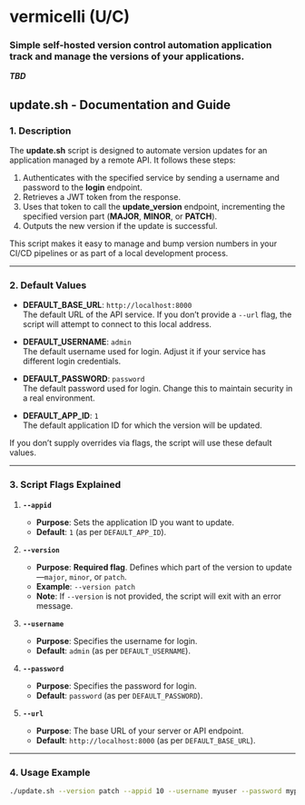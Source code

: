 # vermicelli (U/C)

### Simple self-hosted version control automation application track and manage the versions of your applications.

***TBD***

## **update.sh - Documentation and Guide**

### **1. Description**
The **update.sh** script is designed to automate version updates for an application managed by a remote API. It follows these steps:

1. Authenticates with the specified service by sending a username and password to the **login** endpoint.  
2. Retrieves a JWT token from the response.  
3. Uses that token to call the **update_version** endpoint, incrementing the specified version part (**MAJOR**, **MINOR**, or **PATCH**).  
4. Outputs the new version if the update is successful.

This script makes it easy to manage and bump version numbers in your CI/CD pipelines or as part of a local development process.

---

### **2. Default Values**

- **DEFAULT_BASE_URL**: `http://localhost:8000`  
  The default URL of the API service. If you don’t provide a `--url` flag, the script will attempt to connect to this local address.

- **DEFAULT_USERNAME**: `admin`  
  The default username used for login. Adjust it if your service has different login credentials.

- **DEFAULT_PASSWORD**: `password`  
  The default password used for login. Change this to maintain security in a real environment.

- **DEFAULT_APP_ID**: `1`  
  The default application ID for which the version will be updated.

If you don’t supply overrides via flags, the script will use these default values.

---

### **3. Script Flags Explained**

1. **`--appid`**  
   - **Purpose**: Sets the application ID you want to update.  
   - **Default**: `1` (as per `DEFAULT_APP_ID`).

2. **`--version`**  
   - **Purpose**: **Required flag**. Defines which part of the version to update—`major`, `minor`, or `patch`.  
   - **Example**: `--version patch`  
   - **Note**: If `--version` is not provided, the script will exit with an error message.

3. **`--username`**  
   - **Purpose**: Specifies the username for login.  
   - **Default**: `admin` (as per `DEFAULT_USERNAME`).

4. **`--password`**  
   - **Purpose**: Specifies the password for login.  
   - **Default**: `password` (as per `DEFAULT_PASSWORD`).

5. **`--url`**  
   - **Purpose**: The base URL of your server or API endpoint.  
   - **Default**: `http://localhost:8000` (as per `DEFAULT_BASE_URL`).

---

### **4. Usage Example**

```bash
./update.sh --version patch --appid 10 --username myuser --password mypass --url http://myapi.example.com
